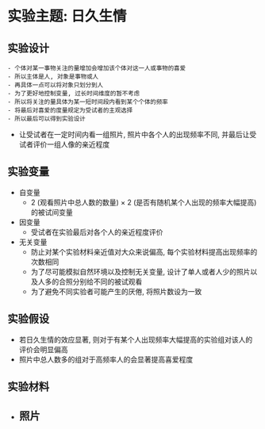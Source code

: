 # 实验主题: 日久生情
## 实验设计
	- 个体对某一事物关注的量增加会增加该个体对这一人或事物的喜爱
	- 所以主体是人, 对象是事物或人
	- 再具体一点可以将对象只划分到人
	- 为了更好地控制变量, 过长时间维度的暂不考虑
	- 所以将关注的量具体为某一短时间段内看到某个个体的频率
	- 将最后对喜爱的度量规定为受试者的主观选择
	- 所以最后可以得到实验设计
- 让受试者在一定时间内看一组照片, 照片中各个人的出现频率不同, 并最后让受试者评价一组人像的亲近程度
## 实验变量
- 自变量
	- 2 (观看照片中总人数的数量) $\times$ 2 (是否有随机某个人出现的频率大幅提高) 的被试间变量
- 因变量
	- 受试者在实验最后对各个人的亲近程度评价
- 无关变量
	- 防止对某个实验材料亲近值对大众来说偏高, 每个实验材料提高出现频率的次数相同
	- 为了尽可能模拟自然环境以及控制无关变量, 设计了单人或者人少的照片以及人多的合照分别给不同的被试观看
	- 为了避免不同实验者可能产生的厌倦, 将照片数设为一致

## 实验假设
- 若日久生情的效应显著, 则对于有某个人出现频率大幅提高的实验组对该人的评价会明显偏高
- 照片中总人数多的组对于高频率人的会显著提高喜爱程度
## 实验材料
- 照片
	- 